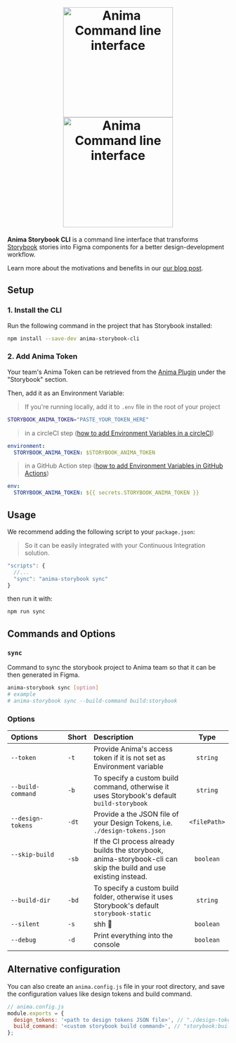 <div align="center">
<br />
  <h1>
  <img src="https://user-images.githubusercontent.com/1323193/201663351-171f5916-bf03-44e0-9d9a-f5c69d3e3ec8.svg#gh-light-mode-only" width="250" alt="Anima Command line interface" />
  <img src="https://user-images.githubusercontent.com/1323193/201663360-76c32bdb-c4e4-43af-bcf7-5db760c9b71f.svg#gh-dark-mode-only" width="250" alt="Anima Command line interface" />
</h1>
</div>

**Anima Storybook CLI** is a command line interface that transforms [Storybook](https://storybook.js.org) stories into Figma components for a better design-development workflow.

Learn more about the motivations and benefits in our [our blog post](https://blog.animaapp.com/design-with-your-live-code-components-7f61e99b9bf0).

## Setup

### 1. Install the CLI
Run the following command in the project that has Storybook installed:

```sh
npm install --save-dev anima-storybook-cli
```

### 2. Add Anima Token
Your team's Anima Token can be retrieved from the [Anima Plugin](https://www.figma.com/community/plugin/857346721138427857) under the "Storybook" section.

Then, add it as an Environment Variable:

>If you're running locally, add it to `.env` file in the root of your project

```sh
STORYBOOK_ANIMA_TOKEN="PASTE_YOUR_TOKEN_HERE"
```

> in a circleCI step ([how to add Environment Variables in a circleCI](https://circleci.com/docs/set-environment-variable/#set-an-environment-variable-in-a-project))

```yml
environment:
  STORYBOOK_ANIMA_TOKEN: $STORYBOOK_ANIMA_TOKEN
```

> in a GitHub Action step ([how to add Environment Variables in GitHub Actions](https://docs.github.com/en/actions/reference/encrypted-secrets#creating-encrypted-secrets-for-a-repository))

```yml
env:
  STORYBOOK_ANIMA_TOKEN: ${{ secrets.STORYBOOK_ANIMA_TOKEN }}
```

## Usage



We recommend adding the following script to your `package.json`:
> So it can be easily integrated with your Continuous Integration solution.

```js
"scripts": {
  //...
  "sync": "anima-storybook sync"
}
```

then run it with:

```sh
npm run sync
```

## Commands and Options

### `sync`

Command to sync the storybook project to Anima team so that it can be then generated in Figma.

```sh
anima-storybook sync [option]
# example 
# anima-storybook sync --build-command build:storybook
```

### Options
|  Options | Short | Description                                                                                                      |     Type     |
|:------------------------------------------|:-------|:------------------------------------------------------------------------------------------------------------------|:------------:|
| `--token`                                | `-t`  | Provide Anima's access token if it is not set as Environment variable                                            |   `string`   |
| `--build-command`                        | `-b`  | To specify a custom build command, otherwise it uses Storybook's default `build-storybook`                       |   `string`   |
| `--design-tokens`                        | `-dt` | Provide a the JSON file of your Design Tokens, i.e. `./design-tokens.json`                                        | `<filePath>`  |
| `--skip-build` &nbsp;&nbsp;&nbsp;&nbsp;&nbsp;&nbsp;&nbsp;&nbsp;&nbsp;&nbsp;&nbsp;&nbsp;&nbsp;&nbsp;&nbsp;&nbsp;&nbsp;&nbsp;&nbsp;&nbsp;&nbsp;&nbsp;&nbsp; | `-sb` | If the CI process already builds the storybook, anima-storybook-cli can skip the build and use existing instead. |   `boolean`  |
| `--build-dir`                            | `-bd` | To specify a custom build folder, otherwise it uses Storybook's default `storybook-static`                       |   `string`   |
| `--silent`                               | `-s`  |  shh 👀                                                                                                          |   `boolean`  |
| `--debug`                                | `-d`  | Print everything into the console                                                                                |   `boolean`  |

## Alternative configuration

You can also create an `anima.config.js` file in your root directory, and save the configuration values like design tokens and build command.

```js
// anima.config.js
module.exports = {
  design_tokens: '<path to design tokens JSON file>', // "./design-tokens.json"
  build_command: '<custom storybook build command>', // "storybook:build"
};
```